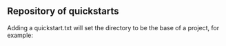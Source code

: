 ## Repository of quickstarts

Adding a quickstart.txt will set the directory to be the base of a project, for example:

```

